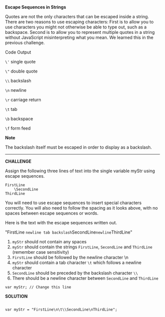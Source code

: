 **Escape Sequences in Strings**

Quotes are not the only characters that can be escaped inside a string. There are two reasons to use escaping characters: First is to allow you to use characters you might not otherwise be able to type out, such as a backspace. Second is to allow you to represent multiple quotes in a string without JavaScript misinterpreting what you mean. We learned this in the previous challenge.


Code	    Output


`\'`	    single quote


`\"`	    double quote

`\\`	    backslash

`\n`	    newline

`\r`	    carriage return
    
`\t`	    tab

`\b`	    backspace

`\f`	    form feed

**Note**


The backslash itself must be escaped in order to display as a backslash.

---------------------------

**CHALLENGE**

Assign the following three lines of text into the single variable myStr using escape sequences.

```
FirstLine
    \SecondLine
ThirdLine
```


You will need to use escape sequences to insert special characters correctly. You will also need to follow the spacing as it looks above, with no spaces between escape sequences or words.

Here is the text with the escape sequences written out.

"FirstLine `newline tab backslash`SecondLine`newline`ThirdLine"

1. `myStr` should not contain any spaces
2. `myStr` should contain the strings `FirstLine`, `SecondLine` and `ThirdLine` (remember case sensitivity)
3. `FirstLine` should be followed by the newline character \n
4. `myStr` should contain a tab character `\t` which follows a newline character
5. `SecondLine` should be preceded by the backslash character `\\`
6. There should be a newline character between `SecondLine` and `ThirdLine`

```
var myStr; // Change this line
```


**SOLUTION**


```

var myStr = "FirstLine\n\t\\SecondLine\nThirdLine";


```

